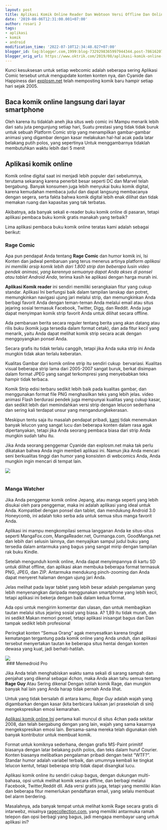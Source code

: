 ```yaml
---
layout: post
title: Aplikasi Komik Online Reader Dan Webtoon Versi Offline Dan Online Untuk Smartphone
date: '2019-08-06T12:31:00.001+07:00'
author: rosari J
tags:
- aplikasi
- komik
- android
modification_time: '2022-07-10T12:34:48.027+07:00'
blogger_id: tag:blogger.com,1999:blog-7329298365997944344.post-7861620793862777698
blogger_orig_url: https://www.oktrik.com/2019/08/aplikasi-komik-online-reader-dan.html
---
```


Kunci kesuksesan untuk setiap webcomic adalah seberapa sering 
Aplikasi Comic tersebut untuk mengupdate konten konten nya, dan Cyanide 
dan Happiness dari [explosm.net](https://explosm.net/) telah memposting komik baru hampir setiap hari sejak 2005.


Baca komik online langsung dari layar smartphone
------------------------------------------------


Oleh karena itu tidaklah aneh jika situs web comic ini Mampu menarik 
lebih dari satu juta pengunjung setiap hari, Suatu prestasi yang tidak 
tidak buruk untuk sebuah Platform Comic strip yang menampilkan 
gambar-gambar animasi yang digambar dengan kasar melakukan hal-hal acak 
pada latar belakang putih polos, yang sepertinya Untuk menggambarnya 
tidaklah membutuhkan waktu lebih dari 5 menit


Aplikasi komik online
---------------------


Komik online digital saat ini menjadi lebih populer dari sebelumnya, 
terutama sekarang karena penerbit besar seperti DC dan Marvel telah 
bergabung. Banyak konsumen juga lebih menyukai buku komik digital, 
karena kemudahan membaca judul dan dapat langsung membacanya dengan 
segera, serta fakta bahwa komik digital lebih enak dilihat dan tidak 
memakan ruang dan kapasitas yang tak terbatas.



Akibatnya, ada banyak sekali e-reader buku komik online di pasaran, 
tetapi aplikasi pembaca buku komik gratis manakah yang terbaik?


Lima aplikasi pembaca buku komik online teratas kami adalah sebagai berikut:


### Rage Comic


Apa pun pendapat Anda tentang **Rage Comic** dan humor komik ini, Isi Konten dan jadwal pembaruan yang terus menerus artinya platform *aplikasi
 ini memiliki arsip komik lebih dari 1.800 strip dan beberapa lusin 
video pendek animasi, yang kerennya semuanya dapat Anda akses di ponsel 
atau tablet Android Anda*, terima kasih ke aplikasi dengan harga murah ini.   


**Aplikasi Komik reader** ini sendiri memiliki serangkaian fitur 
yang cukup standar. Aplikasi Ini berfungsi baik dalam tampilan lanskap 
dan potret, memungkinkan navigasi ujung jari melalui strip, dan 
memungkinkan Anda berbagi favorit Anda dengan teman-teman Anda melalui 
email atau situs jejaring sosial termasuk Facebook, Twitter, Digg, dan 
Reddit. Anda juga dapat menyimpan komik strip favorit Anda untuk dilihat
 secara offline.


Ada pembaruan berita secara reguler tentang berita yang akan datang 
atau rilis buku (komik juga tersedia dalam format cetak), dan ada fitur 
kecil yang menarik, yaitu Anda dapat melihat komik strip secara acak 
dengan menggoyangkan ponsel Anda.


Secara grafis itu tidak terlalu canggih, tetapi jika Anda suka strip ini Anda mungkin tidak akan terlalu keberatan.

Kualitas Gambar dari komik online strip itu sendiri cukup  
bervariasi. Kualitas visual beberapa strip lama dari 2005-2007 sangat 
buruk, berkat disimpan dalam format JPEG yang sangat terkompresi yang 
menyebabkan teks hampir tidak terbaca.


Komik Strip edisi terbaru sedikit lebih baik pada kualitas gambar, 
dan menggunakan format file PNG menghasilkan teks yang lebih jelas. 
video animasi Flash berdurasi pendek juga mempunyai kualitas yang cukup 
kasar, dan sedikit lebih dari memindahkan versi strip dengan lelucon 
sederhana dan sering kali terdapat unsur yang mengandungkekerasan.


Meskipun tentu saja itu masalah pendapat pribadi, [kami](https://www.oktrik.com/)
 tidak menemukan banyak lelucon yang sangat lucu dan beberapa konten 
dalam rasa agak dipertanyakan, tetapi jika Anda seorang pembaca biasa 
dari strip Anda mungkin sudah tahu itu.



Jika Anda seorang penggemar Cyanide dan explosm.net maka tak perlu 
dikatakan bahwa Anda ingin membeli aplikasi ini. Namun jika Anda mencari
 seni berkualitas tinggi dan humor yang konsisten di webcomics Anda, 
Anda mungkin ingin mencari di tempat lain.

[![](https://blogger.googleusercontent.com/img/b/R29vZ2xl/AVvXsEi2SGGiKO1f1TmGVHfxpT7p-yDQL1Z8RtchFRESe2ytlgxW8p0vew1Sm-YwVssStCCDxUMRz3vfDGoTrayxa7cNRs-SgJs-HMa1Eeq-U3PVl6wuyfjxdYT6zhrIb7snFPI0B4MUubAIZ3pNX2h42ExfRoMlpUNRlJhVYFXTNJQhivqAnv583iRw3Ij3BQ/w412-h640/comic_386x600.jpg)](https://blogger.googleusercontent.com/img/b/R29vZ2xl/AVvXsEi2SGGiKO1f1TmGVHfxpT7p-yDQL1Z8RtchFRESe2ytlgxW8p0vew1Sm-YwVssStCCDxUMRz3vfDGoTrayxa7cNRs-SgJs-HMa1Eeq-U3PVl6wuyfjxdYT6zhrIb7snFPI0B4MUubAIZ3pNX2h42ExfRoMlpUNRlJhVYFXTNJQhivqAnv583iRw3Ij3BQ/s600/comic_386x600.jpg)  
 
### Manga Watcher


Jika Anda penggemar komik online Jepang, atau manga seperti yang 
lebih disukai oleh para penggemar, maka ini adalah aplikasi yang ideal 
untuk Anda. Kompatibel dengan ponsel dan tablet, dan mendukung Android 
3.0 Honeycomb, ini adalah toko serba ada untuk semua situs manga favorit
 Anda.


Aplikasi ini mampu mengkompilasi semua langganan Anda ke situs-situs 
seperti MangaFox.com, MangaReader.net, Ourmanga.com, GoodManga.net dan 
lebih dari selusin lainnya, dan menyajikan sampul judul buku yang 
tersedia dalam antarmuka yang bagus yang sangat mirip dengan tampilan 
rak buku Kindle.



Setelah mengunduh komik online, Anda dapat menyimpannya di kartu SD 
untuk dilihat offline, dan aplikasi akan membuka beberapa format 
termasuk PNG, JPEG, dan ZIP. Antarmuka mendukung pinch-zooming dan Anda 
dapat menyeret halaman dengan ujung jari Anda.


Jelas melihat pada layar tablet yang lebih besar adalah pengalaman 
yang lebih menyenangkan daripada menggunakan smartphone yang lebih 
kecil, tetapi aplikasi ini bekerja dengan baik dalam kedua format.


Ada opsi untuk mengirim komentar dan ulasan, dan untuk membagikan 
tautan melalui situs jejaring sosial yang biasa. A? 1,89 itu tidak 
murah, dan ini sedikit Makan memori ponsel, tetapi aplikasi inisangat 
bagus dan Dan tampak sedikit lebih profesional



Peringkat konten “Semua Orang” agak menyesatkan karena tingkat 
kematangan tergantung pada komik online yang Anda unduh, dan aplikasi 
tersebut menyertakan tautan ke beberapa situs hentai dengan konten 
dewasa yang kuat, jadi berhati-hatilah.

[![](https://blogger.googleusercontent.com/img/b/R29vZ2xl/AVvXsEi3AUUkHsXWzcT6UbqyfEMMOP5H5lXzgaJrGZQZYTYbiAdUgYSP5Fgy1FG17ZdAH118221v3-NQ4_FSFj_ZNBwENBL6Zpn3FhnVq68anVEwHFCVHE0X8dqPkKI8Qqz8SXX5G5u46nRSVisHYhmeQUmHPkzK30Q-nlJP-Qad0LViKkQxMfEeWSJ2kFrqTA/w378-h640/comic_354x600-4.jpg)](https://blogger.googleusercontent.com/img/b/R29vZ2xl/AVvXsEi3AUUkHsXWzcT6UbqyfEMMOP5H5lXzgaJrGZQZYTYbiAdUgYSP5Fgy1FG17ZdAH118221v3-NQ4_FSFj_ZNBwENBL6Zpn3FhnVq68anVEwHFCVHE0X8dqPkKI8Qqz8SXX5G5u46nRSVisHYhmeQUmHPkzK30Q-nlJP-Qad0LViKkQxMfEeWSJ2kFrqTA/s600/comic_354x600-4.jpg)  
 ### Memedroid Pro

Jika Anda telah menghabiskan waktu sama sekali di sarang sampah dan penjahat yang dikenal sebagai *4chan*, maka Anda akan tahu semua tentang **Rage Guy** Atau Sering dikenal Dengan istilah komik Rage, dan mungkin banyak hal lain yang Anda harap tidak pernah Anda lihat.


Untuk yang tidak bersalah di antara kamu, *Rage Guy* adalah wajah yang digambarkan dengan kasar (kita berbicara lukisan jari prasekolah di sini) mengekspresikan emosi kemarahan.



[Aplikasi komik online Ini](https://play.google.com/store/apps/details?id=com.novagecko.memedroidpro&hl=in)
 pertama kali muncul di situs 4chan pada sekitar 2008, dan telah 
bergabung dengan yang lain, wajah yang sama kasarnya mengekspresikan 
emosi lain. Bersama-sama mereka telah digunakan oleh banyak kontributor 
untuk membuat komik.


Format untuk komiknya sederhana, dengan grafis MS-Paint primitif 
biasanya dengan latar belakang putih polos, dan teks dalam huruf 
Courier. Konten biasanya melibatkan pengalaman pribadi dengan twist 
“WTF?”. Standar humor adalah variabel terbaik, dan umumnya kembali ke 
tingkat lelucon kentut, tetapi beberapa strip tidak dapat disangkal 
lucu.


Aplikasi komik online itu sendiri cukup bagus, dengan dukungan 
multi-bahasa, opsi untuk melihat komik secara offline, dan berbagi 
melalui Facebook, Twitter,Reddit dll. Ada versi gratis juga, tetapi yang
 memiliki iklan dan beberapa fitur memerlukan pendaftaran email, yang 
selalu membuat bel alarm berdering.



Masalahnya, ada banyak tempat untuk melihat komik Rage secara gratis di intarwebz, misalnya [ragecollection.com](https://web.archive.org/web/20200216231408/http://ragecollection.com:80/), yang memiliki antarmuka ramah telepon dan opsi berbagi yang bagus, jadi mengapa membayar uang untuk aplikasi ini?

 

